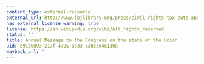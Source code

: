 ```yaml
---
content_type: external-resource
external_url: http://www.lbjlibrary.org/press/civil-rights-tax-cuts-and-the-war-on-poverty
has_external_license_warning: true
license: https://en.wikipedia.org/wiki/All_rights_reserved
status: ''
title: Annual Message to the Congress on the state of the Union
uid: 891b0d93-217f-4795-ab33-6a8c364e130a
wayback_url: ''
---
```

